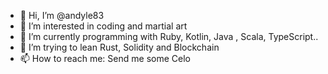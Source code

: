 - 👋 Hi, I’m @andyle83
- 👀 I’m interested in coding and martial art
- 🌱 I’m currently programming with Ruby, Kotlin, Java , Scala, TypeScript..
- 💞️ I’m trying to lean Rust, Solidity and Blockchain
- 📫 How to reach me: Send me some Celo 

<!---
andyle83/andyle83 is a ✨ special ✨ repository because its `README.md` (this file) appears on your GitHub profile.
You can click the Preview link to take a look at your changes.
--->
